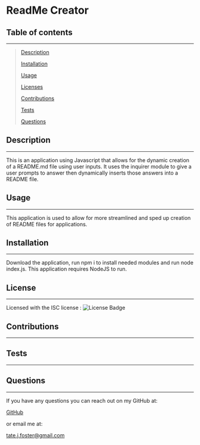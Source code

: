 # ReadMe Creator

## Table of contents

---

>
>[Description](#description)
>
>[Installation](#installation)
>
>[Usage](#usage)
>
>[Licenses](#licenses)
>
>[Contributions](#contributions)
>
>[Tests](#tests)
>
>[Questions](#questions)

## Description

---

This is an application using Javascript that allows for the dynamic creation of a README.md file using user inputs. It uses the inquirer module to give a user prompts to answer then dynamically inserts those answers into a README file.

## Usage

---

This application is used to allow for more streamlined and sped up creation of README files for applications.

## Installation

---

Download the application, run npm i to install needed modules and run node index.js. This application requires NodeJS to run.

## License

---

Licensed with the ISC license : ![License Badge](https://img.shields.io/badge/license-ISC-green)

## Contributions

---



## Tests

---



## Questions

---

If you have any questions you can reach out on my GitHub at:

[GitHub](https://github.com/TateFoster)

or email me at:

[tate.j.foster@gmail.com](mailto:tate.j.foster@gmail.com)